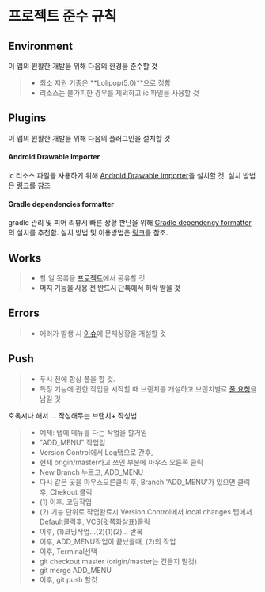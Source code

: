 프로젝트 준수 규칙
===============

Environment
-----------
이 앱의 원활한 개발을 위해 다음의 환경을 준수할 것

> - 최소 지원 기종은 **Lolipop(5.0)**으로 정함
> - 리소스는 불가피한 경우를 제외하고 ic 파일을 사용할 것

Plugins
-------

이 앱의 원활한 개발을 위해 다음의 플러그인을 설치할 것

#### Android Drawable Importer
ic 리소스 파일을 사용하기 위해 [Android Drawable Importer](https://plugins.jetbrains.com/plugin/7658-android-drawable-importer)을 설치할 것.
설치 방법은 [링크](https://github.com/winterDroid/android-drawable-importer-intellij-plugin)를 참조

#### Gradle dependencies formatter
gradle 관리 및 피어 리뷰시 빠른 상황 판단을 위해 [Gradle dependency formatter](https://plugins.jetbrains.com/plugin/7937-gradle-dependencies-formatter)의 설치를 추천함. 설치 방법 및 이용방법은 [링크](https://github.com/platan/idea-gradle-dependencies-formatter)를 참조.

Works
-----

> - 할 일 목록을 [프로젝트](https://github.com/2017-capstone/AndroidProject/projects/1/edit)에서 공유할 것
> - **머지 기능을 사용 전 반드시 단톡에서 허락 받을 것**

Errors
------

> - 에러가 발생 시 [이슈](https://github.com/2017-capstone/AndroidProject/issues)에 문제상황을 개설할 것

Push
----

> - 푸시 전에 항상 풀을 할 것.
> - 특정 기능에 관한 작업을 시작할 때 브랜치를 개설하고 브랜치별로 [풀 요청](https://github.com/2017-capstone/AndroidProject/pulls)을 남길 것

호옥시나 해서 ... 작성해두는 브랜치+ 작성법
> - 예제: 탭에 메뉴를 다는 작업을 할거임 
> - "ADD_MENU" 작업임
> - Version Control에서 Log탭으로 간후,
> - 현재 origin/master라고 쓰인 부분에 마우스 오른쪽 클릭
> - New Branch 누르고, ADD_MENU
> - 다시 같은 곳을 마우스오른클릭 후, Branch 'ADD_MENU'가 있으면 클릭 후, Chekout 클릭
> - (1) 이후. 코딩작업
> - (2) 기능 단위로 작업완료시 Version Control에서 local changes 탭에서 Default클릭후, VCS(윗쪽화살표)클릭
> - 이후, (1)코딩작업...(2)(1)(2)... 반복
> - 이후, ADD_MENU작업이 끝났을때, (2)의 작업
> - 이후, Terminal선택
> - git checkout master (origin/master는 건들지 말것)
> - git merge ADD_MENU
> - 이후, git push 할것


